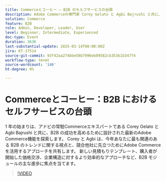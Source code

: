 ```yaml
---
title: Commerceとコーヒー – B2B のセルフサービスの台頭
description: Adobe Commerceの専門家 Corey Gelato と Agbi Bajrushi と共に、1 年を力強くスタートさせましょう！ 新しい見積もりテンプレート、購入者が開始した価格交渉、効率的な会社構造など、最新の B2B 機能をご確認ください。 関連する B2B トレンドに関するインサイトを活用して競合他社に先立ち、Adobe Commerceを活用して成功を収めます。
solution: Commerce
feature: B2B
role: Admin, Developer, Leader, User
level: Beginner, Intermediate, Experienced
doc-type: Event
duration: 3636
last-substantial-update: 2025-03-14T00:00:00Z
jira: KT-17514
source-git-commit: 93f42aa274bbe58b7996eb09582cb353b1b347f4
workflow-type: tm+mt
source-wordcount: '146'
ht-degree: 0%

---
```



# Commerceとコーヒー：B2B におけるセルフサービスの台頭

1 年の始まりは、アドビの常駐Commerceエキスパートである Corey Gelato と Agbi Bajrushi と共に、B2B の成功を高めるために設計された最新のAdobe Commerce機能を探索します。 Corey と Agbi は、今年あなたに最も関連のある B2B のトレンドに関する視点と、競合他社に先立つためにAdobe Commerceを活用するアプローチを共有します。 新しい見積もりテンプレート、購入者が開始した価格交渉、企業構造に対するより効率的なアプローチなど、B2B モジュールの主な進歩に焦点を当てます。

>[!VIDEO](https://video.tv.adobe.com/v/3451619/?learn=on&enablevpops)
